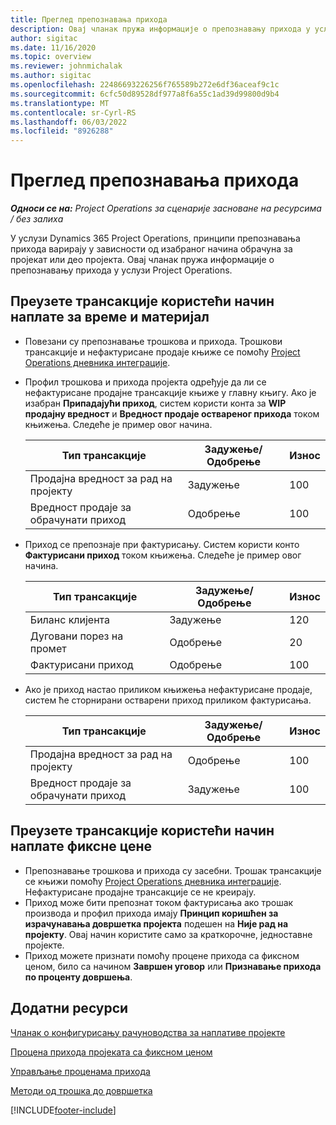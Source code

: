 ```yaml
---
title: Преглед препознавања прихода
description: Овај чланак пружа информације о препознавању прихода у услузи Project Operations.
author: sigitac
ms.date: 11/16/2020
ms.topic: overview
ms.reviewer: johnmichalak
ms.author: sigitac
ms.openlocfilehash: 22486693226256f765589b272e6df36aceaf9c1c
ms.sourcegitcommit: 6cfc50d89528df977a8f6a55c1ad39d99800d9b4
ms.translationtype: MT
ms.contentlocale: sr-Cyrl-RS
ms.lasthandoff: 06/03/2022
ms.locfileid: "8926288"
---
```

# <a name="revenue-recognition-overview"></a>Преглед препознавања прихода

_**Односи се на:** Project Operations за сценарије засноване на ресурсима / без залиха_

У услузи Dynamics 365 Project Operations, принципи препознавања прихода варирају у зависности од изабраног начина обрачуна за пројекат или део пројекта. Овај чланак пружа информације о препознавању прихода у услузи Project Operations.

## <a name="transactions-accounted-using-time-and-material-billing-method"></a>Преузете трансакције користећи начин наплате за време и материјал

- Повезани су препознавање трошкова и прихода. Трошкови трансакције и нефактурисане продаје књиже се помоћу [Project Operations дневника интеграције](../project-accounting/project-operations-integration-journal.md).
- Профил трошкова и прихода пројекта одређује да ли се нефактурисане продајне трансакције књиже у главну књигу. Ако је изабран **Припадајући приход**, систем користи конта за **WIP продајну вредност** и **Вредност продаје оствареног прихода** током књижења. Следеће је пример овог начина.  

  | Тип трансакције | Задужење/Одобрење | Износ |
  | --- | --- | --- |
  | Продајна вредност за рад на пројекту | Задужење | 100 |
  | Вредност продаје за обрачунати приход | Одобрење | 100 |

- Приход се препознаје при фактурисању. Систем користи конто **Фактурисани приход** током књижења. Следеће је пример овог начина.  

  | Тип трансакције | Задужење/Одобрење | Износ |
  | --- | --- | --- |
  | Биланс клијента | Задужење | 120 |
  | Дуговани порез на промет | Одобрење | 20 |
  | Фактурисани приход | Одобрење | 100 |

- Ако је приход настао приликом књижења нефактурисане продаје, систем ће сторнирани остварени приход приликом фактурисања.

  | Тип трансакције | Задужење/Одобрење | Износ |
  | --- | --- | --- |
  | Продајна вредност за рад на пројекту | Одобрење | 100 |
  | Вредност продаје за обрачунати приход | Задужење | 100 |

## <a name="transactions-accounted-using-the-fixed-price-billing-method"></a>Преузете трансакције користећи начин наплате фиксне цене

- Препознавање трошкова и прихода су засебни. Трошак трансакције се књижи помоћу [Project Operations дневника интеграције](../project-accounting/project-operations-integration-journal.md). Нефактурисане продајне трансакције се не креирају.
- Приход може бити препознат током фактурисања ако трошак производа и профил прихода имају **Принцип коришћен за израчунавања довршетка пројекта** подешен на **Није рад на пројекту**. Овај начин користите само за краткорочне, једноставне пројекте.
- Приход можете признати помоћу процене прихода са фиксном ценом, било са начином **Завршен уговор** или **Признавање прихода по проценту довршења**.

## <a name="additional-resources"></a>Додатни ресурси
[Чланак о конфигурисању рачуноводства за наплативе пројекте](../project-accounting/configure-accounting-billable-projects.md)

[Процена прихода пројеката са фиксном ценом](rev-rec-percentage-completion-method.md)

[Управљање проценама прихода](rev-rec-completed-contract-method.md)

[Методи од трошка до довршетка](cost-complete-methods.md)


[!INCLUDE[footer-include](../includes/footer-banner.md)]
